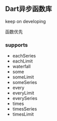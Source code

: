 ## Dart异步函数库

keep on developing

函数优先

### supports

+ eachSeries
+ eachLimit
+ waterfall
+ some
+ someLimit
+ someSeries
+ every
+ everyLimit
+ everySeries
+ times
+ timesSeries
+ timesLimit

